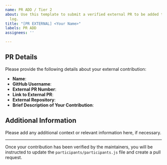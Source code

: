 ```yaml
---
name: PR ADD / Tier 2
about: Use this template to submit a verified external PR to be added to the participants
  log.
title: "[PR EXTERNAL] <Your Name>"
labels: PR ADD
assignees: ''

---
```


## PR Details
Please provide the following details about your external contribution:

- **Name**: 
- **GitHub Username**: 
- **External PR Number**: 
- **Link to External PR**: 
- **External Repository**: 
- **Brief Description of Your Contribution**: 

## Additional Information
Please add any additional context or relevant information here, if necessary.

---

Once your contribution has been verified by the maintainers, you will be instructed to update the `participants/participants.js` file and create a pull request.
